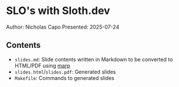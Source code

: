 # SLO's with Sloth.dev

Author: Nicholas Capo
Presented: 2025-07-24

## Contents

- `slides.md`: Slide contents written in Markdown to be converted to HTML/PDF using [marp](https://marp.app/)
- `slides.html`/`slides.pdf`: Generated slides
- `Makefile`: Commands to generated slides
